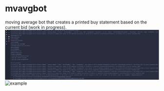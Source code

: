 # mvavgbot
moving average bot that creates a printed buy statement based on the current bid (work in progress).
![buy](https://github.com/PLgitdev/images/blob/master/buyyyy.PNG)
![example](https://gist.github.com/PLgitdev/54c448e221ce3143e404d1a836921b2b)
